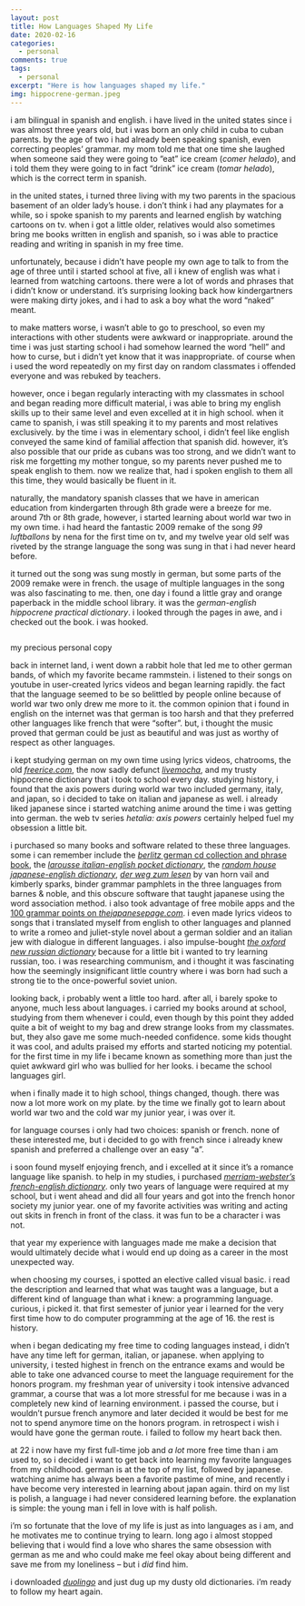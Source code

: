 ```yaml
---
layout: post
title: How Languages Shaped My Life
date: 2020-02-16
categories:
  - personal
comments: true
tags:
  - personal
excerpt: "Here is how languages shaped my life."
img: hippocrene-german.jpeg
---
```


<p>i am bilingual in spanish and english. i have lived in the united states since i was almost three years old, but i was born an only child in cuba to cuban parents. by the age of two i had already been speaking spanish, even correcting peoples’ grammar. my mom told me that one time she laughed when someone said they were going to “eat” ice cream (<em>comer helado</em>), and i told them they were going to in fact “drink” ice cream (<em>tomar helado</em>), which is the correct term in spanish.</p>

<p>in the united states, i turned three living with my two parents in the spacious basement of an older lady’s house. i don’t think i had any playmates for a while, so i spoke spanish to my parents and learned english by watching cartoons on tv. when i got a little older, relatives would also sometimes bring me books written in english and spanish, so i was able to practice reading and writing in spanish in my free time.</p>

<p>unfortunately, because i didn’t have people my own age to talk to from the age of three until i started school at five, all i knew of english was what i learned from watching cartoons. there were a lot of words and phrases that i didn’t know or understand. it’s surprising looking back how kindergartners were making dirty jokes, and i had to ask a boy what the word “naked” meant.</p>



<p>to make matters worse, i wasn’t able to go to preschool, so even my interactions with other students were awkward or inappropriate. around the time i was just starting school i had somehow learned the word “hell” and how to curse, but i didn’t yet know that it was inappropriate. of course when i used the word repeatedly on my first day on random classmates i offended everyone and was rebuked by teachers.</p>



<p>however, once i began regularly interacting with my classmates in school and began reading more difficult material, i was able to bring my english skills up to their same level and even excelled at it in high school. when it came to spanish, i was still speaking it to my parents and most relatives exclusively. by the time i was in elementary school, i didn’t feel like english conveyed the same kind of familial affection that spanish did. however, it’s also possible that our pride as cubans was too strong, and we didn’t want to risk me forgetting my mother tongue, so my parents never pushed me to speak english to them. now we realize that, had i spoken english to them all this time, they would basically be fluent in it.</p>



<p>naturally, the mandatory spanish classes that we have in american education from kindergarten through 8th grade were a breeze for me. around 7th or 8th grade, however, i started learning about world war two in my own time. i had heard the fantastic 2009 remake of the song <em>99 luftballons</em> by nena for the first time on tv, and my twelve year old self was riveted by the strange language the song was sung in that i had never heard before.</p>


<p>it turned out the song was sung mostly in german, but some parts of the 2009 remake were in french. the usage of multiple languages in the song was also fascinating to me. then, one day i found a little gray and orange paperback in the middle school library. it was the <em>german-english hippocrene practical dictionary</em>. i looked through the pages in awe, and i checked out the book. i was hooked.</p>



<img src="https://raw.githubusercontent.com/lizberberena/img/master/hippocrene-german.jpeg" class="img-fluid" alt="">
<p class="caption">my precious personal copy</p>



<p>back in internet land, i went down a rabbit hole that led me to other german bands, of which my favorite became rammstein. i listened to their songs on youtube in user-created lyrics videos and began learning rapidly. the fact that the language seemed to be so belittled by people online because of world war two only drew me more to it. the common opinion that i found in english on the internet was that german is too harsh and that they preferred other languages like french that were “softer”. but, i thought the music proved that german could be just as beautiful and was just as worthy of respect as other languages.</p>



<p>i kept studying german on my own time using lyrics videos, chatrooms, the old<em> <a href="https://freerice.com/" target="_blank" rel="noreferrer noopener" aria-label="freerice.com (opens in a new tab)">freerice.com</a></em>, the now sadly defunct <em><a href="https://en.wikipedia.org/wiki/Livemocha" target="_blank" rel="noreferrer noopener" aria-label="livemocha (opens in a new tab)">livemocha</a></em>, and my trusty hippocrene dictionary that i took to school every day. studying history, i found that the axis powers during world war two included germany, italy, and japan, so i decided to take on italian and japanese as well. i already liked japanese since i started watching anime around the time i was getting into german. the web tv series <em>hetalia: axis powers</em> certainly helped fuel my obsession a little bit.</p>



<p>i purchased so many books and software related to these three languages. some i can remember include the <a rel="noreferrer noopener" aria-label="berlitz german cd collection and phrase book (opens in a new tab)" href="https://www.amazon.com/Berlitz-German-Phrase-Book-English/dp/B007SRVY30/ref=pd_sbs_14_4/134-4348412-0061249?_encoding=UTF8&amp;pd_rd_i=B007SRVY30&amp;pd_rd_r=458a564c-43be-4b9a-aef9-46591f137b10&amp;pd_rd_w=BY2wf&amp;pd_rd_wg=M5AXT&amp;pf_rd_p=7cd8f929-4345-4bf2-a554-7d7588b3dd5f&amp;pf_rd_r=YH7ZSM3N36G3KRM1MD2E&amp;psc=1&amp;refRID=YH7ZSM3N36G3KRM1MD2E" target="_blank"><em>berlitz</em> german cd collection and phrase book</a>, the <em><a rel="noreferrer noopener" aria-label="larousse italian-english pocket dictionary (opens in a new tab)" href="https://www.amazon.com/Larousse-Pocket-Dictionary-Italian-English-English-Italian/dp/203541007X/ref=sr_1_3?keywords=larousse+italian&amp;qid=1581902272&amp;s=books&amp;sr=1-3" target="_blank">larousse italian-english pocket dictionary</a></em>, the <em><a rel="noreferrer noopener" aria-label="random house japanese-english dictionary (opens in a new tab)" href="https://www.amazon.com/Random-House-Japanese-English-English-Japanese-Dictionary-dp-034540548X/dp/034540548X/ref=mt_mass_market_paperback?_encoding=UTF8&amp;me=&amp;qid=1581902563" target="_blank">random house japanese-english dictionary</a></em>, <em><a rel="noreferrer noopener" aria-label="der weg zum lesen (opens in a new tab)" href="https://www.amazon.com/Weg-Zum-Lesen-Kimberly-Sparks/dp/0155951521/ref=sr_1_2?keywords=der+weg+zum+lesen&amp;qid=1581902664&amp;s=books&amp;sr=1-2" target="_blank">der weg zum lesen</a></em> by van horn vail and kimberly sparks, binder grammar pamphlets in the three languages from barnes &amp; noble, and this obscure software that taught japanese using the word association method. i also took advantage of free mobile apps and the <a rel="noreferrer noopener" aria-label="100 grammar points on thejapanesepage.com (opens in a new tab)" href="https://www.thejapanesepage.com/100-grammar-points/" target="_blank">100 grammar points on <em>thejapanesepage.com</em></a>. i even made lyrics videos to songs that i translated myself from english to other languages and planned to write a romeo and juliet-style novel about a german soldier and an italian jew with dialogue in different languages. i also impulse-bought <em><a rel="noreferrer noopener" href="https://www.amazon.com/Oxford-New-Russian-Dictionary-Essential/dp/0425216721/ref=sr_1_5?crid=2T1H814RCYQU9&amp;keywords=oxford+russian+dictionary&amp;qid=1581902808&amp;s=books&amp;sprefix=oxford+russian+%2Cstripbooks%2C179&amp;sr=1-5" target="_blank">the oxford new russian dictionary</a></em> because for a little bit i wanted to try learning russian, too. i was researching communism, and i thought it was fascinating how the seemingly insignificant little country where i was born had such a strong tie to the once-powerful soviet union.</p>



<p>looking back, i probably went a little too hard. after all, i barely spoke to anyone, much less about languages. i carried my books around at school, studying from them whenever i could, even though by this point they added quite a bit of weight to my bag and drew strange looks from my classmates. but, they also gave me some much-needed confidence. some kids thought it was cool, and adults praised my efforts and started noticing my potential. for the first time in my life i became known as something more than just the quiet awkward girl who was bullied for her looks. i became the school languages girl.</p>



<p>when i finally made it to high school, things changed, though. there was now a lot more work on my plate. by the time we finally got to learn about world war two and the cold war my junior year, i was over it. </p>



<p>for language courses i only had two choices: spanish or french. none of these interested me, but i decided to go with french since i already knew spanish and preferred a challenge over an easy “a”.</p>



<p>i soon found myself enjoying french, and i excelled at it since it’s a romance language like spanish. to help in my studies, i purchased <em><a rel="noreferrer noopener" aria-label="merriam-webster's french-english dictionary (opens in a new tab)" href="https://www.amazon.com/Merriam-Websters-French-English-Dictionary-paperback-English/dp/0877799172/ref=sr_1_2?keywords=merriam-webster%27s+french&amp;qid=1581902873&amp;s=books&amp;sr=1-2" target="_blank">merriam-webster’s french-english dictionary</a></em>. only two years of language were required at my school, but i went ahead and did all four years and got into the french honor society my junior year. one of my favorite activities was writing and acting out skits in french in front of the class. it was fun to be a character i was not.</p>



<p>that year my experience with languages made me make a decision that would ultimately decide what i would end up doing as a career in the most unexpected way.</p>



<p>when choosing my courses, i spotted an elective called visual basic. i read the description and learned that what was taught was a language, but a different kind of language than what i knew: a programming language. curious, i picked it. that first semester of junior year i learned for the very first time how to do computer programming at the age of 16. the rest is history.</p>



<p>when i began dedicating my free time to coding languages instead, i didn’t have any time left for german, italian, or japanese. when applying to university, i tested highest in french on the entrance exams and would be able to take one advanced course to meet the language requirement for the honors program. my freshman year of university i took intensive advanced grammar, a course that was a lot more stressful for me because i was in a completely new kind of learning environment. i passed the course, but i wouldn’t pursue french anymore and later decided it would be best for me not to spend anymore time on the honors program. in retrospect i wish i would have gone the german route. i failed to follow my heart back then.</p>



<p>at 22 i now have my first full-time job and <em>a lot</em> more free time than i am used to, so i decided i want to get back into learning my favorite languages from my childhood. german is at the top of my list, followed by japanese. watching anime has always been a favorite pastime of mine, and recently i have become very interested in learning about japan again. third on my list is polish, a language i had never considered learning before. the explanation is simple: the young man i fell in love with is half polish.</p>



<p>i’m so fortunate that the love of my life is just as into languages as i am, and he motivates me to continue trying to learn. long ago i almost stopped believing that i would find a love who shares the same obsession with german as me and who could make me feel okay about being different and save me from my loneliness – but i <em>did</em> find him.</p>



<p>i downloaded <em><a href="https://www.duolingo.com/" target="_blank" rel="noreferrer noopener" aria-label="duolingo (opens in a new tab)">duolingo</a></em> and just dug up my dusty old dictionaries. i’m ready to follow my heart again.</p>
